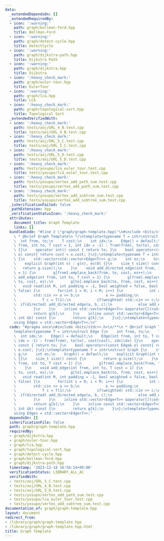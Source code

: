 ```yaml
---
data:
  _extendedDependsOn: []
  _extendedRequiredBy:
  - icon: ':warning:'
    path: graph/bellman-ford.hpp
    title: Bellman-Ford
  - icon: ':warning:'
    path: graph/detect-cycle.hpp
    title: DetectCycle
  - icon: ':warning:'
    path: graph/dijkstra-path.hpp
    title: Dijkstra Path
  - icon: ':warning:'
    path: graph/dijkstra.hpp
    title: Dijkstra
  - icon: ':heavy_check_mark:'
    path: graph/euler-tour.hpp
    title: EulerTour
  - icon: ':warning:'
    path: graph/lca.hpp
    title: LCA
  - icon: ':heavy_check_mark:'
    path: graph/topological-sort.hpp
    title: Topological Sort
  _extendedVerifiedWith:
  - icon: ':heavy_check_mark:'
    path: tests/aoj/GRL_4_B.test.cpp
    title: tests/aoj/GRL_4_B.test.cpp
  - icon: ':heavy_check_mark:'
    path: tests/aoj/GRL_5_C.test.cpp
    title: tests/aoj/GRL_5_C.test.cpp
  - icon: ':heavy_check_mark:'
    path: tests/aoj/GRL_5_D.test.cpp
    title: tests/aoj/GRL_5_D.test.cpp
  - icon: ':heavy_check_mark:'
    path: tests/yosupo/lca_euler_tour.test.cpp
    title: tests/yosupo/lca_euler_tour.test.cpp
  - icon: ':heavy_check_mark:'
    path: tests/yosupo/vertex_add_path_sum.test.cpp
    title: tests/yosupo/vertex_add_path_sum.test.cpp
  - icon: ':heavy_check_mark:'
    path: tests/yosupo/vertex_add_subtree_sum.test.cpp
    title: tests/yosupo/vertex_add_subtree_sum.test.cpp
  _isVerificationFailed: false
  _pathExtension: hpp
  _verificationStatusIcon: ':heavy_check_mark:'
  attributes:
    document_title: Graph Template
    links: []
  bundledCode: "#line 2 \"graph/graph-template.hpp\"\n#include <bits/stdc++.h>\n/**\n\
    \ * @brief Graph Template\n */\ntemplate<typename T = int>\nstruct Edge {\n  \
    \  int from, to;\n    T cost;\n    int idx;\n    Edge() = default;\n    Edge(int\
    \ from, int to, T cost = 1, int idx = -1) : from(from), to(to), cost(cost), idx(idx)\
    \ {}\n    operator int() const { return to; }\n    bool operator<(const Edge&\
    \ o) const{ return cost < o.cost; }\n};\ntemplate<typename T = int>\nstruct Graph\
    \ {\n    std::vector<std::vector<Edge<T>>> g;\n    int es;\n    Graph() = default;\n\
    \    explicit Graph(int n) : g(n), es(0) {}\n    size_t size() const {\n     \
    \   return g.size();\n    }\n    void add_directed_edge(int from, int to, T cost\
    \ = 1) {\n        g[from].emplace_back(from, to, cost, es++);\n    }\n    void\
    \ add_edge(int from, int to, T cost = 1) {\n        g[from].emplace_back(from,\
    \ to, cost, es);\n        g[to].emplace_back(to, from, cost, es++);\n    }\n \
    \   void read(int M, int padding = -1, bool weighted = false, bool directed =\
    \ false) {\n        for(int i = 0; i < M; i++) {\n            int a, b;\n    \
    \        std::cin >> a >> b;\n            a += padding;\n            b += padding;\n\
    \            T c = T(1);\n            if(weighted) std::cin >> c;\n          \
    \  if(directed) add_directed_edge(a, b, c);\n            else add_edge(a, b, c);\n\
    \        }\n    }\n    inline std::vector<Edge<T>> &operator[](const int &k) {\n\
    \        return g[k];\n    }\n    inline const std::vector<Edge<T>> &operator[](const\
    \ int &k) const {\n        return g[k];\n    }\n};\ntemplate<typename T = int>\n\
    using Edges = std::vector<Edge<T>>;\n"
  code: "#pragma once\n#include <bits/stdc++.h>\n/**\n * @brief Graph Template\n */\n\
    template<typename T = int>\nstruct Edge {\n    int from, to;\n    T cost;\n  \
    \  int idx;\n    Edge() = default;\n    Edge(int from, int to, T cost = 1, int\
    \ idx = -1) : from(from), to(to), cost(cost), idx(idx) {}\n    operator int()\
    \ const { return to; }\n    bool operator<(const Edge& o) const{ return cost <\
    \ o.cost; }\n};\ntemplate<typename T = int>\nstruct Graph {\n    std::vector<std::vector<Edge<T>>>\
    \ g;\n    int es;\n    Graph() = default;\n    explicit Graph(int n) : g(n), es(0)\
    \ {}\n    size_t size() const {\n        return g.size();\n    }\n    void add_directed_edge(int\
    \ from, int to, T cost = 1) {\n        g[from].emplace_back(from, to, cost, es++);\n\
    \    }\n    void add_edge(int from, int to, T cost = 1) {\n        g[from].emplace_back(from,\
    \ to, cost, es);\n        g[to].emplace_back(to, from, cost, es++);\n    }\n \
    \   void read(int M, int padding = -1, bool weighted = false, bool directed =\
    \ false) {\n        for(int i = 0; i < M; i++) {\n            int a, b;\n    \
    \        std::cin >> a >> b;\n            a += padding;\n            b += padding;\n\
    \            T c = T(1);\n            if(weighted) std::cin >> c;\n          \
    \  if(directed) add_directed_edge(a, b, c);\n            else add_edge(a, b, c);\n\
    \        }\n    }\n    inline std::vector<Edge<T>> &operator[](const int &k) {\n\
    \        return g[k];\n    }\n    inline const std::vector<Edge<T>> &operator[](const\
    \ int &k) const {\n        return g[k];\n    }\n};\ntemplate<typename T = int>\n\
    using Edges = std::vector<Edge<T>>;"
  dependsOn: []
  isVerificationFile: false
  path: graph/graph-template.hpp
  requiredBy:
  - graph/dijkstra.hpp
  - graph/euler-tour.hpp
  - graph/lca.hpp
  - graph/topological-sort.hpp
  - graph/detect-cycle.hpp
  - graph/bellman-ford.hpp
  - graph/dijkstra-path.hpp
  timestamp: '2023-12-18 16:56:14+09:00'
  verificationStatus: LIBRARY_ALL_AC
  verifiedWith:
  - tests/aoj/GRL_5_C.test.cpp
  - tests/aoj/GRL_4_B.test.cpp
  - tests/aoj/GRL_5_D.test.cpp
  - tests/yosupo/vertex_add_path_sum.test.cpp
  - tests/yosupo/lca_euler_tour.test.cpp
  - tests/yosupo/vertex_add_subtree_sum.test.cpp
documentation_of: graph/graph-template.hpp
layout: document
redirect_from:
- /library/graph/graph-template.hpp
- /library/graph/graph-template.hpp.html
title: Graph Template
---
```

